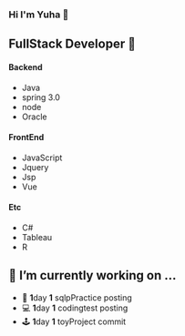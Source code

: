 ### Hi I'm Yuha 👋
## FullStack Developer 🤺
#### Backend
- Java
- spring 3.0
- node
- Oracle
#### FrontEnd
- JavaScript
- Jquery
- Jsp
- Vue
#### Etc
- C#
- Tableau
- R 
## 🔭 I’m currently working on ...
- 💾 **1**day **1** sqlpPractice posting
- 💻 **1**day **1** codingtest posting
- 🕹 **1**day **1** toyProject commit

<!--
**jungyuha/jungyuha** is a ✨ _special_ ✨ repository because its `README.md` (this file) appears on your GitHub profile.

Here are some ideas to get you started:

- 🔭 I’m currently working on ...
- 🌱 I’m currently learning ...
- 👯 I’m looking to collaborate on ...
- 🤔 I’m looking for help with ...
- 💬 Ask me about ...
- 📫 How to reach me: ...
- 😄 Pronouns: ...
- ⚡ Fun fact: ...
-->
